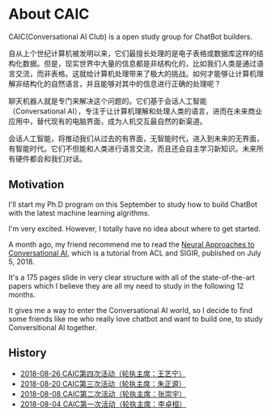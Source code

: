 # About CAIC

CAIC(Conversational AI Club) is a open study group for ChatBot builders.

自从上个世纪计算机被发明以来，它们最擅长处理的是电子表格或数据库这样的结构化数据。但是，现实世界中大量的信息都是非结构化的，比如我们人类是通过语言交流，而非表格。这就给计算机处理带来了极大的挑战。如何才能够让计算机理解非结构化的自然语言，并且能够对其中的信息进行正确的处理呢？

聊天机器人就是专门来解决这个问题的。它们基于会话人工智能（Conversational AI），专注于让计算机理解和处理人类的语言，进而在未来商业应用中，替代现有的电脑界面，成为人机交互最自然的新渠道。

会话人工智能，将推动我们从过去的有界面，无智能时代，进入到未来的无界面，有智能时代。它们不但能和人类进行语言交流，而且还会自主学习新知识。未来所有硬件都会和我们对话。

## Motivation

I'll start my Ph.D program on this September to study how to build ChatBot with the latest machine learning algrithms.

I'm very excited. However, I totally have no idea about where to get started.

A month ago, my friend recommend me to read the [Neural Approaches to Conversational AI](https://www.microsoft.com/en-us/research/publication/neural-approaches-to-conversational-ai/), which is a tutorial from ACL and SIGIR, published on July 5, 2018.

It's a 175 pages slide in very clear structure with all of the state-of-the-art papers which I believe they are all my need to study in the following 12 months.

It gives me a way to enter the Conversational AI world, so I decide to find some friends like me who really love chatbot and want to build one, to study Conversitional AI together.

## History
 
- [2018-08-26 CAIC第四次活动（轮执主席：王艺宁）](https://github.com/BUPT/awesome-chatbot/issues/6)
- [2018-08-20 CAIC第三次活动（轮执主席：朱正源）](https://github.com/BUPT/awesome-chatbot/issues/5)
- [2018-08-08 CAIC第二次活动（轮执主席：张崇宇）](https://github.com/BUPT/awesome-chatbot/issues/7)
- [2018-08-04 CAIC第一次活动（轮执主席：李卓桓）](https://github.com/BUPT/awesome-chatbot/issues/7)
